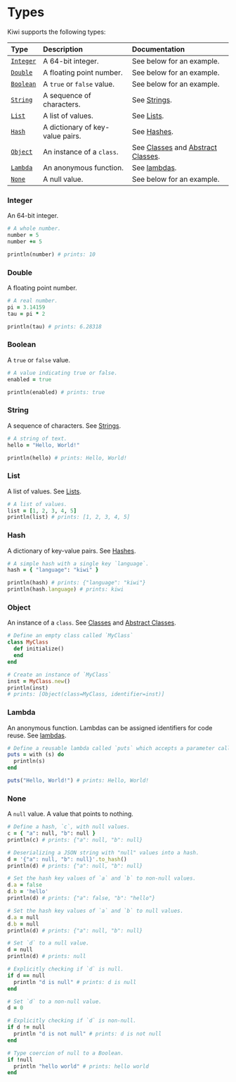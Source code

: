 # Types

Kiwi supports the following types: 

| Type | Description | Documentation |
| :--- | :--- | :--- |
| [`Integer`](#integer) | A 64-bit integer. | See below for an example. |
| [`Double`](#double) | A floating point number. | See below for an example. |
| [`Boolean`](#boolean) | A `true` or `false` value. | See below for an example. |
| [`String`](#string) | A sequence of characters. | See [Strings](strings.md). |
| [`List`](#list) | A list of values. | See [Lists](lists.md). |
| [`Hash`](#hash) | A dictionary of key-value pairs. | See [Hashes](hashes.md). |
| [`Object`](#object) | An instance of a `class`. | See [Classes](classes.md) and [Abstract Classes](abstract_classes.md). |
| [`Lambda`](#lambda) | An anonymous function. | See [lambdas](lambdas.md). |
| [`None`](#none) | A null value. | See below for an example. |

### Integer

An 64-bit integer.

```ruby
# A whole number.
number = 5
number += 5

println(number) # prints: 10
```

### Double

A floating point number.

```ruby
# A real number.
pi = 3.14159
tau = pi * 2

println(tau) # prints: 6.28318
```

### Boolean

A `true` or `false` value.

```ruby
# A value indicating true or false.
enabled = true

println(enabled) # prints: true
```

### String

A sequence of characters.  See [Strings](strings.md).

```ruby
# A string of text.
hello = "Hello, World!"

println(hello) # prints: Hello, World!
```

### List

A list of values.  See [Lists](lists.md).

```ruby
# A list of values.
list = [1, 2, 3, 4, 5]
println(list) # prints: [1, 2, 3, 4, 5]
```

### Hash

A dictionary of key-value pairs.  See [Hashes](hashes.md).

```ruby
# A simple hash with a single key `language`.
hash = { "language": "kiwi" }

println(hash) # prints: {"language": "kiwi"}
println(hash.language) # prints: kiwi
```

### Object

An instance of a `class`.  See [Classes](classes.md) and [Abstract Classes](abstract_classes.md).

```ruby
# Define an empty class called `MyClass`
class MyClass
  def initialize()
  end
end

# Create an instance of `MyClass`
inst = MyClass.new()
println(inst)
# prints: [Object(class=MyClass, identifier=inst)]
```

### Lambda

An anonymous function. Lambdas can be assigned identifiers for code reuse.  See [lambdas](lambdas.md).

```ruby
# Define a reusable lambda called `puts` which accepts a parameter called `s` and prints its value.
puts = with (s) do
  println(s)
end

puts("Hello, World!") # prints: Hello, World!
```

### None

A `null` value. A value that points to nothing.

```ruby
# Define a hash, `c`, with null values.
c = { "a": null, "b": null }
println(c) # prints: {"a": null, "b": null}

# Deserializing a JSON string with "null" values into a hash.
d = '{"a": null, "b": null}'.to_hash()
println(d) # prints: {"a": null, "b": null}

# Set the hash key values of `a` and `b` to non-null values.
d.a = false
d.b = 'hello'
println(d) # prints: {"a": false, "b": "hello"}

# Set the hash key values of `a` and `b` to null values.
d.a = null
d.b = null
println(d) # prints: {"a": null, "b": null}

# Set `d` to a null value.
d = null
println(d) # prints: null

# Explicitly checking if `d` is null.
if d == null
  println "d is null" # prints: d is null
end

# Set `d` to a non-null value.
d = 0

# Explicitly checking if `d` is non-null.
if d != null
  println "d is not null" # prints: d is not null
end

# Type coercion of null to a Boolean.
if !null
  println "hello world" # prints: hello world
end

```